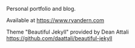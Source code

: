 Personal portfolio and blog.

Available at <https://www.ryandern.com>

Theme "Beautiful Jekyll" provided by Dean Attali https://github.com/daattali/beautiful-jekyll
